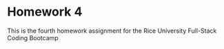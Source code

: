 # Homework 4
 This is the fourth homework assignment for the Rice University Full-Stack Coding Bootcamp
